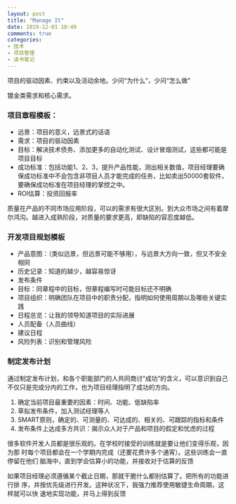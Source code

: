 ```yaml
---
layout: post
title: "Manage It"
date: 2019-12-01 10:49
comments: true
categories: 
- 技术
- 项目管理
- 读书笔记
---
```


项目的驱动因素、约束以及活动余地。少问“为什么”，少问“怎么做”

镀金类需求和核心需求。

### 项目章程模板：

* 远景：项目的意义，远景式的话语  
* 需求：项目的驱动因素  
* 目标：解决技术债务、添加更多的自动化测试、设计冒烟测试，这些都可能是项目目标  
* 成功标准：包括功能1、2、3，提升产品性能，测出相关数值，项目经理要确保成功标准中不会包含非项目人员才能完成的任务，比如卖出50000套软件，要确保成功标准在项目经理的掌控之中。  
* ROI估算：投资回报率  
  
质量在产品的不同市场应用阶段，可以的需求有很大区别。到大众市场之间有着摩尔鸿沟。越进入成熟阶段，对质量的要求更高，即缺陷的容忍度越低。  


### 开发项目规划模板

* 产品意图：（类似远景，但远景可能不够用），与远景大方向一致，但又不安全相同 
* 历史记录：知道的越少，越容易惊讶  
* 发布条件  
* 目标：同章程中的目标，但章程编写时可能目标还不明确  
* 项目组织：明确团队在项目中的职责分配，指明如何使用周期以及哪些关键实践  
* 日程总览：让我的领导知道项目的实际进展  
* 人员配备（人员曲线）  
* 建议日程  
* 风险列表：识别和管理风险  

### 制定发布计划

通过制定发布计划，和各个职能部门的人共同商讨“成功”的含义，可以意识到自己不仅只是完成分内的工作，也为项目经理指明了成功的方向。

1. 确定当前项目最重要的因素：时间、功能、低缺陷率  
2. 草拟发布条件，加入测试经理等人  
3. SMART原则，确定的、可测量的、可达成的、相关的、可跟踪的指标和条件  
4. 发布条件上达成多方共识：揭示众人对于产品和项目的假定和忧虑的过程  

很多软件开发人员都是很乐观的。在学校时接受的训练就是要让他们变得乐观，因为那
时每个项目都会在一个学期内完成（还要花费许多个通宵）。这些训练会一直停留在他们
脑海中，直到学会估算小的功能，并接收对于估算的反馈

如果项目经理必须遵循某个截止日期，那就干脆什么都别估算了。把所有的功能进行排
序，并按优先级进行开发。这种状况下，我强力推荐使用敏捷生命周期，这样就可以快
速地实现功能，并马上得到反馈

  

